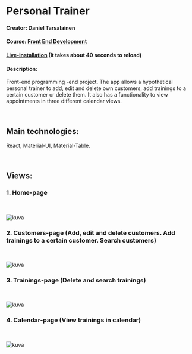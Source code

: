 # Personal Trainer

#### Creator: Daniel Tarsalainen

#### Course: [Front End Development ](https://opinto-opas.haaga-helia.fi/course_unit/SWD4TN026)

#### [Live-installation](https://personaltrainer-application.herokuapp.com/home) (It takes about 40 seconds to reload)

#### Description:
Front-end programming -end project. The app allows a hypothetical personal trainer to add, edit and delete own customers, add trainings to a certain customer or delete them. It also has a functionality to view appointments in three different calendar views.

</br>

## Main technologies: 
React, Material-UI, Material-Table.

</br>

## Views:

### 1. Home-page
</br>

 ![kuva](https://user-images.githubusercontent.com/77921212/160376735-b2f4ea36-a2e6-45f9-9e22-fdbd83a4870f.png)
 
 ### 2. Customers-page (Add, edit and delete customers. Add trainings to a certain customer. Search customers)
</br>

![kuva](https://user-images.githubusercontent.com/77921212/160377655-878a05db-c082-45c4-bcca-c4811471eed6.png)

### 3. Trainings-page (Delete and search trainings)
</br>

![kuva](https://user-images.githubusercontent.com/77921212/160377891-4e1e7ee8-c994-45b8-8059-cd6dde3d7424.png)

### 4. Calendar-page (View trainings in calendar)
</br>

![kuva](https://user-images.githubusercontent.com/77921212/160378291-bef57216-c7f5-4061-aec0-f1dad9d50047.png)

